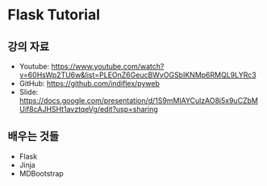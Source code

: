 # Flask Tutorial

## 강의 자료
* Youtube: https://www.youtube.com/watch?v=60HsWp2TU6w&list=PLEOnZ6GeucBWvOGSbIKNMp6RMQL9LYRc3
* GitHub: https://github.com/indiflex/pyweb
* Slide: https://docs.google.com/presentation/d/1S9mMlAYCulzAO8j5x9uCZbMUif8cAJHSHt1avztqeVg/edit?usp=sharing

## 배우는 것들
* Flask
* Jinja
* MDBootstrap